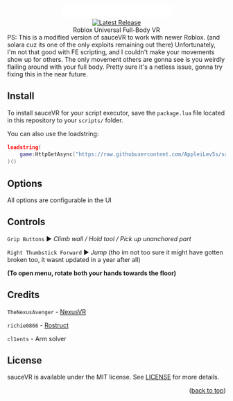 <div align="center">
	<a href="https://github.com/AppleiLev5s/sauceVR"><img src="assets/images/logo.png" alt="sauceVR logo" width="256"></img></a>
	<br>
	<a href="https://github.com/richie0866/Rostruct/releases/latest"><img src="https://img.shields.io/github/v/release/AppleiLev5s/sauceVR?include_prereleases" alt="Latest Release" /></a>
	<br>
	Roblox Universal Full-Body VR
</div>
PS: This is a modified version of sauceVR to work with newer Roblox. (and solara cuz its one of the only exploits remaining out there) Unfortunately, I'm not that good with FE scripting, and I couldn't make your movements show up for others. The only movement others are gonna see is you weirdly flailing around with your full body. Pretty sure it's a netless issue, gonna try fixing this in the near future.


## Install

To install sauceVR for your script executor, save the `package.lua` file located in this repository to your `scripts/` folder.


You can also use the loadstring:

```lua
loadstring(
	game:HttpGetAsync("https://raw.githubusercontent.com/AppleiLev5s/sauceVR/main/package.lua")
)()
```

## Options

All options are configurable in the UI

## Controls

`Grip Buttons` ▶︎ *Climb wall / Hold tool / Pick up unanchored part*

`Right Thumbstick Forward` ▶︎ *Jump* (tho im not too sure it might have gotten broken too, it wasnt updated in a year after all)

**(To open menu, rotate both your hands towards the floor)**

## Credits
`TheNexusAvenger` - [NexusVR](https://github.com/TheNexusAvenger/Nexus-VR-Character-Model)

`richie0866` - [Rostruct](https://github.com/richie0866/Rostruct)

`cl1ents` - Arm solver

## License

sauceVR is available under the MIT license. See [LICENSE](https://github.com/saucekid/sauceVR/blob/main/LICENSE) for more details.

<p align="right">(<a href="#top">back to top</a>)</p>
